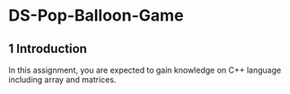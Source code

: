 # DS-Pop-Balloon-Game

## 1 Introduction
In this assignment, you are expected to gain knowledge on C++ language including array and
matrices.
